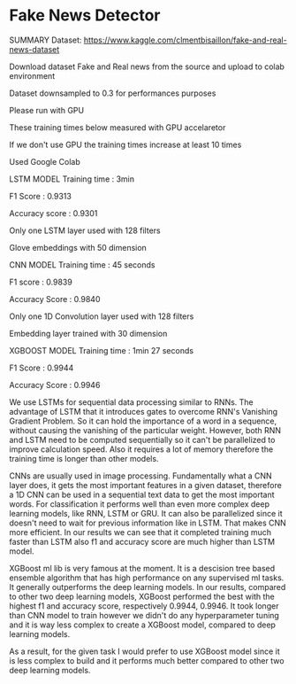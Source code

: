 # Fake News Detector
SUMMARY
Dataset: https://www.kaggle.com/clmentbisaillon/fake-and-real-news-dataset

Download dataset Fake and Real news from the source and upload to colab environment

Dataset downsampled to 0.3 for performances purposes

Please run with GPU

These training times below measured with GPU accelaretor

If we don't use GPU the training times increase at least 10 times

Used Google Colab

LSTM MODEL
Training time : 3min

F1 Score : 0.9313

Accuracy score : 0.9301

Only one LSTM layer used with 128 filters

Glove embeddings with 50 dimension

CNN MODEL
Training time : 45 seconds

F1 score : 0.9839

Accuracy Score : 0.9840

Only one 1D Convolution layer used with 128 filters

Embedding layer trained with 30 dimension

XGBOOST MODEL
Training time : 1min 27 seconds

F1 Score : 0.9944

Accuracy Score : 0.9946

We use LSTMs for sequential data processing similar to RNNs. The advantage of LSTM that it introduces gates to overcome RNN's Vanishing Gradient Problem. So it can hold the importance of a word in a sequence, without causing the vanishing of the particular weight. However, both RNN and LSTM need to be computed sequentially so it can't be parallelized to improve calculation speed. Also it requires a lot of memory therefore the training time is longer than other models.

CNNs are usually used in image processing. Fundamentally what a CNN layer does, it gets the most important features in a given dataset, therefore a 1D CNN can be used in a sequential text data to get the most important words. For classification it performs well than even more complex deep learning models, like RNN, LSTM or GRU. It can also be parallelized since it doesn't need to wait for previous information like in LSTM. That makes CNN more efficient. In our results we can see that it completed training much faster than LSTM also f1 and accuracy score are much higher than LSTM model.

XGBoost ml lib is very famous at the moment. It is a descision tree based ensemble algorithm that has high performance on any supervised ml tasks. It generally outperforms the deep learning models. In our results, compared to other two deep learning models, XGBoost performed the best with the highest f1 and accuracy score, respectively 0.9944, 0.9946. It took longer than CNN model to train however we didn't do any hyperparameter tuning and it is way less complex to create a XGBoost model, compared to deep learning models.

As a result, for the given task I would prefer to use XGBoost model since it is less complex to build and it performs much better compared to other two deep learning models.
